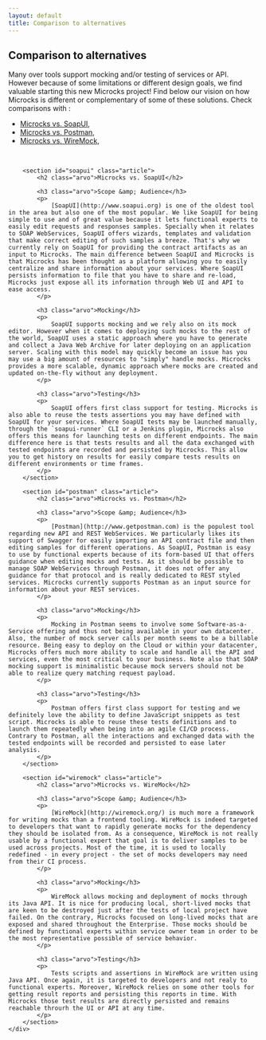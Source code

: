 ```yaml
---
layout: default
title: Comparison to alternatives
---
```


<div class="content">
	<div class="jumbotron clearfix">
		<div class="container">
       <h2 class="page-title arvo">Comparison to alternatives</h2>
    </div>
	</div>
	<div class="container">
		Many over tools support mocking and/or testing of services or API. However because of some limitations or different design goals, we find valuable starting this new Microcks project! Find below our vision on how Microcks is different or complementary of some of these solutions. Check comparisons with :
		<ul>
			<li><a href="#soapui">Microcks vs. SoapUI</a>,</li>
			<li><a href="#postman">Microcks vs. Postman</a>,</li>
			<li><a href="#wiremock">Microcks vs. WireMock</a>,</li>
		</ul>
		<br/>

		<section id="soapui" class="article">
			<h2 class="arvo">Microcks vs. SoapUI</h2>

			<h3 class="arvo">Scope &amp; Audience</h3>
			<p>
				[SoapUI](http://www.soapui.org) is one of the oldest tool in the area but also one of the most popular. We like SoapUI for being simple to use and of great value because it lets functional experts to easily edit requests and responses samples. Specially when it relates to SOAP WebServices, SoapUI offers wizards, templates and validation that make correct editing of such samples a breeze. That's why we currently rely on SoapUI for providing the contract artifacts as an input to Microcks. The main difference between SoapUI and Microcks is that Microcks has been thought as a platform allowing you to easily centralize and share information about your services. Where SoapUI persists information to file that you have to share and re-load, Microcks just expose all its information through Web UI and API to ease access.
			</p>

			<h3 class="arvo">Mocking</h3>
			<p>
				SoapUI supports mocking and we rely also on its mock editor. However when it comes to deploying such mocks to the rest of the world, SoapUI uses a static approach where you have to generate and collect a Java Web Archive for later deploying on an application server. Scaling with this model may quickly become an issue has you may use a big amount of resources to "simply" handle mocks. Microcks provides a more scalable, dynamic approach where mocks are created and updated on-the-fly without any deployment.
			</p>

			<h3 class="arvo">Testing</h3>
			<p>
				SoapUI offers first class support for testing. Microcks is also able to reuse the tests assertions you may have defined with SoapUI for your services. Where SoapUI tests may be launched manually, through the `soapui-runner` CLI or a Jenkins plugin, Microcks also offers this means for launching tests on different endpoints. The main difference here is that tests results and all the data exchanged with tested endpoints are recorded and persisted by Microcks. This allow you to get history on results for easily compare tests results on different environments or time frames.
			</p>
		</section>

		<section id="postman" class="article">
			<h2 class="arvo">Microcks vs. Postman</h2>

			<h3 class="arvo">Scope &amp; Audience</h3>
			<p>
				[Postman](http://www.getpostman.com) is the populest tool regarding new API and REST WebServices. We particularly likes its support of Swagger for easily importing an API contract file and then editing samples for different operations. As SoapUI, Postman is easy to use by functional experts because of its form-based UI that offers guidance when editing mocks and tests. As it should be possible to manage SOAP WebServices through Postman, it does not offer any guidance for that protocol and is really dedicated to REST styled services. Microcks currently supports Postman as an input source for information about your REST services.
			</p>

			<h3 class="arvo">Mocking</h3>
			<p>
				Mocking in Postman seems to involve some Software-as-a-Service offering and thus not being available in your own datacenter. Also, the number of mock server calls per month seems to be a billable resource. Being easy to deploy on the Cloud or within your datacenter, Microcks offers much more ability to scale and handle all the API and services, even the most critical to your business. Note also that SOAP mocking support is minimalistic because mock servers should not be able to realize query matching request payload.
			</p>

			<h3 class="arvo">Testing</h3>
			<p>
				Postman offers first class support for testing and we definitely love the ability to define JavaScript snippets as test script. Microcks is able to reuse these tests definitions and to launch them repeatedly when being into an agile CI/CD process. Contrary to Postman, all the interactions and exchanged data with the tested endpoints will be recorded and persisted to ease later analysis.
			</p>
		</section>

		<section id="wiremock" class="article">
			<h2 class="arvo">Microcks vs. WireMock</h2>

			<h3 class="arvo">Scope &amp; Audience</h3>
			<p>
				[WireMock](http://wiremock.org/) is much more a framework for writing mocks than a frontend tooling. WireMock is indeed targeted to developers that want to rapidly generate mocks for the dependency they should be isolated from. As a consequence, WireMock is not really usable by a functional expert that goal is to deliver samples to be used across projects. Most of the time, it is used to locally redefined - in every project - the set of mocks developers may need from their CI process.
			</p>

			<h3 class="arvo">Mocking</h3>
			<p>
				WireMock allows mocking and deployment of mocks through its Java API. It is nice for producing local, short-lived mocks that are keen to be destroyed just after the tests of local project have failed. On the contrary, Microcks focused on long-lived mocks that are exposed and shared throughout the Enterprise. Those mocks should be defined by functional experts within service owner team in order to be the most representative possible of service behavior.
			</p>

			<h3 class="arvo">Testing</h3>
			<p>
				Tests scripts and assertions in WireMock are written using Java API. Once again, it is targeted to developers and not realy to functional experts. Moreover, WireMock relies on some other tools for getting result reports and persisting this reports in time. With Microcks those test results are directly persisted and remains reachable throurh the UI or API at any time.
			</p>
		</section>
	</div>
</div>
